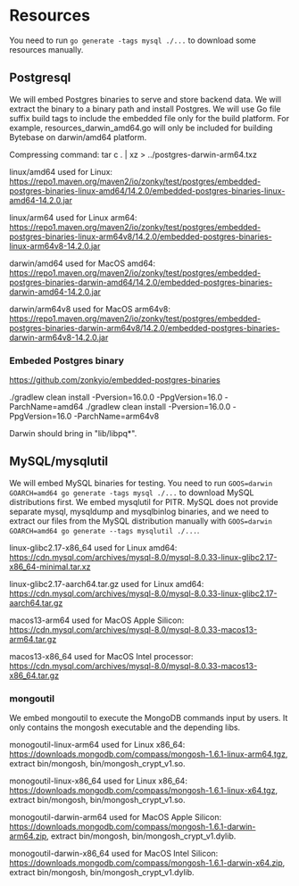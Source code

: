 # Resources

You need to run `go generate -tags mysql ./...` to download some resources manually.

## Postgresql

We will embed Postgres binaries to serve and store backend data. We will extract the binary to a binary path and install Postgres. We will use Go file suffix build tags to include the embedded file only for the build platform. For example, resources_darwin_amd64.go will only be included for building Bytebase on darwin/amd64 platform.

Compressing command: tar c . | xz > ../postgres-darwin-arm64.txz

linux/amd64 used for Linux: https://repo1.maven.org/maven2/io/zonky/test/postgres/embedded-postgres-binaries-linux-amd64/14.2.0/embedded-postgres-binaries-linux-amd64-14.2.0.jar

linux/arm64 used for Linux arm64: https://repo1.maven.org/maven2/io/zonky/test/postgres/embedded-postgres-binaries-linux-arm64v8/14.2.0/embedded-postgres-binaries-linux-arm64v8-14.2.0.jar

darwin/amd64 used for MacOS amd64: https://repo1.maven.org/maven2/io/zonky/test/postgres/embedded-postgres-binaries-darwin-amd64/14.2.0/embedded-postgres-binaries-darwin-amd64-14.2.0.jar

darwin/arm64v8 used for MacOS arm64v8: https://repo1.maven.org/maven2/io/zonky/test/postgres/embedded-postgres-binaries-darwin-arm64v8/14.2.0/embedded-postgres-binaries-darwin-arm64v8-14.2.0.jar

### Embeded Postgres binary

https://github.com/zonkyio/embedded-postgres-binaries

./gradlew clean install -Pversion=16.0.0 -PpgVersion=16.0 -ParchName=amd64
./gradlew clean install -Pversion=16.0.0 -PpgVersion=16.0 -ParchName=arm64v8

Darwin should bring in "lib/libpq*".

## MySQL/mysqlutil

We will embed MySQL binaries for testing. You need to run `GOOS=darwin GOARCH=amd64 go generate -tags mysql ./...` to download MySQL distributions first. We embed mysqlutil for PITR. MySQL does not provide separate mysql, mysqldump and mysqlbinlog binaries, and we need to extract our files from the MySQL distribution manually with `GOOS=darwin GOARCH=amd64 go generate --tags mysqlutil ./...`.

linux-glibc2.17-x86_64 used for Linux amd64: https://cdn.mysql.com/archives/mysql-8.0/mysql-8.0.33-linux-glibc2.17-x86_64-minimal.tar.xz

linux-glibc2.17-aarch64.tar.gz used for Linux amd64: https://cdn.mysql.com/archives/mysql-8.0/mysql-8.0.33-linux-glibc2.17-aarch64.tar.gz

macos13-arm64 used for MacOS Apple Silicon: https://cdn.mysql.com/archives/mysql-8.0/mysql-8.0.33-macos13-arm64.tar.gz

macos13-x86_64 used for MacOS Intel processor: https://cdn.mysql.com/archives/mysql-8.0/mysql-8.0.33-macos13-x86_64.tar.gz

### mongoutil

We embed mongoutil to execute the MongoDB commands input by users. It only contains the mongosh executable and the depending libs.

monogoutil-linux-arm64 used for Linux x86_64: https://downloads.mongodb.com/compass/mongosh-1.6.1-linux-arm64.tgz, extract bin/mongosh, bin/mongosh_crypt_v1.so.

monogoutil-linux-x86_64 used for Linux x86_64: https://downloads.mongodb.com/compass/mongosh-1.6.1-linux-x64.tgz, extract bin/mongosh, bin/mongosh_crypt_v1.so.

monogoutil-darwin-arm64 used for MacOS Apple Silicon: https://downloads.mongodb.com/compass/mongosh-1.6.1-darwin-arm64.zip, extract bin/mongosh, bin/mongosh_crypt_v1.dylib.

monogoutil-darwin-x86_64 used for MacOS Intel Silicon: https://downloads.mongodb.com/compass/mongosh-1.6.1-darwin-x64.zip, extract bin/mongosh, bin/mongosh_crypt_v1.dylib.
